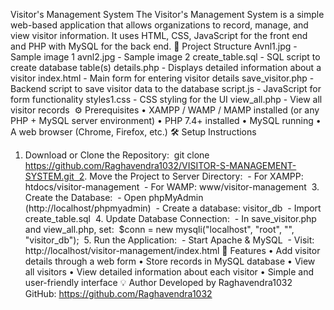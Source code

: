 Visitor's Management System
The Visitor's Management System is a simple web-based application that allows organizations to record, manage, and view visitor information. It uses HTML, CSS, JavaScript for the front end and PHP with MySQL for the back end.
📂 Project Structure
Avnl1.jpg - Sample image 1 avnl2.jpg - Sample image 2 create_table.sql - SQL script to create database table(s) details.php - Displays detailed information about a visitor index.html - Main form for entering visitor details save_visitor.php - Backend script to save visitor data to the database script.js - JavaScript for form functionality styles1.css - CSS styling for the UI view_all.php - View all visitor records 
⚙️ Prerequisites
• XAMPP / WAMP / MAMP installed (or any PHP + MySQL server environment) • PHP 7.4+ installed • MySQL running • A web browser (Chrome, Firefox, etc.)
🛠️ Setup Instructions
1. Download or Clone the Repository:    git clone https://github.com/Raghavendra1032/VISITOR-S-MANAGEMENT-SYSTEM.git  2. Move the Project to Server Directory:    - For XAMPP: htdocs/visitor-management    - For WAMP: www/visitor-management  3. Create the Database:    - Open phpMyAdmin (http://localhost/phpmyadmin)    - Create a database: visitor_db    - Import create_table.sql  4. Update Database Connection:    - In save_visitor.php and view_all.php, set:      $conn = new mysqli("localhost", "root", "", "visitor_db");  5. Run the Application:    - Start Apache & MySQL    - Visit: http://localhost/visitor-management/index.html
📌 Features
• Add visitor details through a web form • Store records in MySQL database • View all visitors • View detailed information about each visitor • Simple and user-friendly interface
💡 Author
Developed by Raghavendra1032 GitHub: https://github.com/Raghavendra1032
